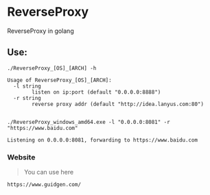 # ReverseProxy
ReverseProxy in golang

## Use:

	./ReverseProxy_[OS]_[ARCH] -h
	
	Usage of ReverseProxy_[OS]_[ARCH]:
	  -l string
	        listen on ip:port (default "0.0.0.0:8888")
	  -r string
	        reverse proxy addr (default "http://idea.lanyus.com:80")


	./ReverseProxy_windows_amd64.exe -l "0.0.0.0:8081" -r "https://www.baidu.com"

	Listening on 0.0.0.0:8081, forwarding to https://www.baidu.com


### Website

> You can use here

```http
https://www.guidgen.com/
```

